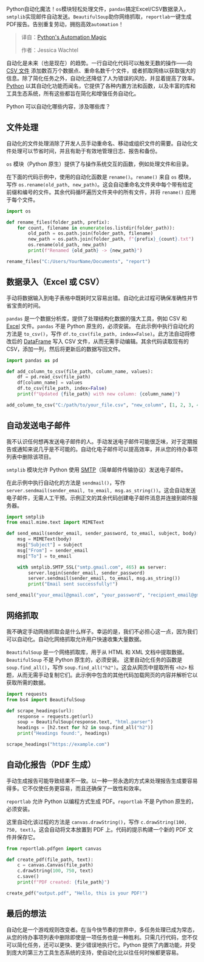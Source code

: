 <!--
title: Python的自动化魔法
cover: https://cdn.thenewstack.io/media/2025/03/601c3bf8-fachrizal-maulana-if2q10lld1m-unsplash.jpg
summary: Python自动化魔法！`os`模块轻松处理文件，`pandas`搞定Excel/CSV数据录入，`smtplib`实现邮件自动发送。`BeautifulSoup`助你网络抓取，`reportlab`一键生成PDF报告。告别重复劳动，拥抱高效`automation`！
-->

Python自动化魔法！`os`模块轻松处理文件，`pandas`搞定Excel/CSV数据录入，`smtplib`实现邮件自动发送。`BeautifulSoup`助你网络抓取，`reportlab`一键生成PDF报告。告别重复劳动，拥抱高效`automation`！

> 译自：[Python's Automation Magic](https://thenewstack.io/pythons-automation-magic/)
> 
> 作者：Jessica Wachtel

自动化是未来（也是现在）的趋势。一行自动化代码可以触发无数的操作——向 [CSV 文件](https://thenewstack.io/python-for-automating-apis-create-a-trivia-quiz-csv-file/) 添加数百万个数据点、重命名数千个文件，或者抓取网络以获取强大的信息。除了简化任务之外，自动化还降低了人为错误的风险，并显着提高了效率。[Python](https://thenewstack.io/python/) 以其自动化功能而闻名，它提供了各种内置方法和函数，以及丰富的库和工具生态系统，所有这些都旨在简化和增强任务自动化。

Python 可以自动化哪些内容，涉及哪些库？

## 文件处理

自动化的文件处理消除了开发人员手动重命名、移动或组织文件的需要。自动化文件处理可以节省时间，并且有助于有效地管理日志、报告和备份。

`os` 模块（Python 原生）提供了与操作系统交互的函数，例如处理文件和目录。

在下面的代码示例中，使用的自动化函数是 `rename()`。`rename()` 来自 `os` 模块，写作 `os.rename(old_path, new_path)`。这会自动重命名文件夹中每个带有给定前缀和编号的文件。其余代码循环遍历文件夹中的所有文件，并将 `rename()` 应用于每个文件。

```py
import os

def rename_files(folder_path, prefix):
    for count, filename in enumerate(os.listdir(folder_path)):  
        old_path = os.path.join(folder_path, filename)  
        new_path = os.path.join(folder_path, f"{prefix}_{count}.txt")  
        os.rename(old_path, new_path)  
        print(f"Renamed {old_path} -> {new_path}")

rename_files("C:/Users/YourName/Documents", "report")
```

## 数据录入（Excel 或 CSV）

手动将数据输入到电子表格中既耗时又容易出错。自动化此过程可确保准确性并节省宝贵的时间。

`pandas` 是一个数据分析库，提供了处理结构化数据的强大工具，例如 CSV 和 [Excel](https://thenewstack.io/excel-sharpies-gather-in-vegas-for-spreadsheet-showdown/) 文件。`pandas` 不是 Python 原生的，必须安装。
在此示例中执行自动化的方法是 `to_csv()`，写作 `df.to_csv(file_path, index=False)`。此方法自动将修改后的 [DataFrame](https://thenewstack.io/pandas-a-vital-python-tool-for-data-scientists/) 写入 CSV 文件，从而无需手动编辑。其余代码读取现有的 CSV，添加一列，然后将更新后的数据写回文件。

```py
import pandas as pd  

def add_column_to_csv(file_path, column_name, values):
    df = pd.read_csv(file_path)  
    df[column_name] = values  
    df.to_csv(file_path, index=False)  
    print(f"Updated {file_path} with new column: {column_name}")

add_column_to_csv("C:/path/to/your_file.csv", "new_column", [1, 2, 3, 4, 5])
```

## 自动发送电子邮件

我不认识任何想再发送电子邮件的人。手动发送电子邮件可能很乏味，对于定期报告或通知来说几乎是不可能的。自动化电子邮件可以提高效率，并从您的待办事项列表中删除该项目。

`smtplib` 模块允许 Python 使用 [SMTP](https://thenewstack.io/how-to-write-your-own-email-server-in-rust/)（简单邮件传输协议）发送电子邮件。

在此示例中执行自动化的方法是 `sendmail()`，写作 `server.sendmail(sender_email, to_email, msg.as_string())`。这会自动发送电子邮件，无需人工干预。示例正文的其余代码创建电子邮件消息并连接到邮件服务器。

```py
import smtplib  
from email.mime.text import MIMEText  

def send_email(sender_email, sender_password, to_email, subject, body):
    msg = MIMEText(body)  
    msg["Subject"] = subject  
    msg["From"] = sender_email  
    msg["To"] = to_email  

    with smtplib.SMTP_SSL("smtp.gmail.com", 465) as server:
        server.login(sender_email, sender_password)  
        server.sendmail(sender_email, to_email, msg.as_string())  
        print("Email sent successfully!")

send_email("your_email@gmail.com", "your_password", "recipient_email@gmail.com", "Test Subject", "This is the body of the email.")
```

## 网络抓取

我不确定手动网络抓取会是什么样子。幸运的是，我们不必担心这一点，因为我们可以自动化。自动化网络抓取允许用户快速收集大量数据。

`BeautifulSoup` 是一个网络抓取库，用于从 HTML 和 XML 文档中提取数据。`BeautifulSoup` 不是 Python 原生的，必须安装。
这里自动化任务的函数是 `soup.find_all()`，写作 `soup.find_all("h2")`。这会从网页中提取所有 `<h2>` 标题，从而无需手动复制它们。此示例中包含的其他代码加载网页的内容并解析它以获取所需的数据。

```py
import requests  
from bs4 import BeautifulSoup  

def scrape_headings(url):
    response = requests.get(url) 
    soup = BeautifulSoup(response.text, "html.parser")  
    headings = [h2.text for h2 in soup.find_all("h2")]  
    print("Headings found:", headings)

scrape_headings("https://example.com")
```

## 自动化报告（PDF 生成）

手动生成报告可能导致结果不一致。以一种一劳永逸的方式来处理报告生成要容易得多。它不仅使任务更容易，而且还确保了一致性和效率。

`reportlab` 允许 Python 以编程方式生成 PDF。`reportlab` 不是 Python 原生的，必须安装。

这里自动化该过程的方法是 `canvas.drawString()`，写作 `c.drawString(100, 750, text)`。这会自动将文本放置到 PDF 上。代码的提示构建一个新的 PDF 文件并保存它。

```py
from reportlab.pdfgen import canvas  

def create_pdf(file_path, text):
    c = canvas.Canvas(file_path)  
    c.drawString(100, 750, text) 
    c.save()  
    print(f"PDF created: {file_path}")

create_pdf("output.pdf", "Hello, this is your PDF!")
```

## 最后的想法

自动化是一个游戏规则改变者。在当今快节奏的世界中，多任务处理已成为常态，从您的待办事项列表中删除即使是一项任务也是一种胜利。只需几行代码，您不仅可以简化任务，还可以更快、更少错误地执行它。Python 提供了内置功能，并受到庞大的第三方工具生态系统的支持，使自动化比以往任何时候都更容易。